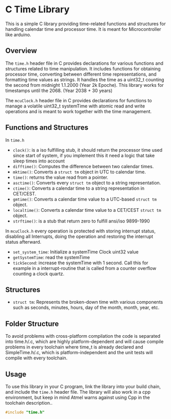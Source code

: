 # C Time Library

This is a simple C library providing time-related functions and structures for handling calendar time and processor time. It is meant for Microcontroller like arduino. 

## Overview

The `time.h` header file in C provides declarations for various functions and structures related to time manipulation. It includes functions for obtaining processor time, converting between different time representations, and formatting time values as strings. It handles the time as a uint32_t counting the second from midnight 1.1.2000 (Year 2k Epoche). This library works for timestamps until the 2068. (Year 2038 + 30 years)

The `mcuClock.h` header file in C provides declarations for functions to manage a volatile uint32_t systemTime with atomic read and write operations and is meant to work together with the time management.

## Functions and Structures

In `time.h`

- `clock()`: is a iso fulfilling stub, it should return the processor time used since start of system, if you implement this it need a logic that take sleep times into account
- `difftime()`: Computes the difference between two calendar times.
- `mktime()`: Converts a `struct tm` object in UTC to calendar time.
- `time()`: returns the value read from a pointer.
- `asctime()`: Converts every `struct tm` object to a string representation.
- `ctime()`: Converts a calendar time to a string representation in CET/CEST.
- `gmtime()`: Converts a calendar time value to a UTC-based `struct tm` object.
- `localtime()`: Converts a calendar time value to a CET/CEST `struct tm` object.
- `strftime()`: is a stub that return zero to fulfill ansi/iso 9899-1990

In `mcuClock.h` every operation is protected with storing interrupt status, disabling all Interrupts, doing the operation and restoring the interrupt status afterward.

- `set_system_time`: Initialize a systemTime Clock uint32 value
- `getSystemTime`: read the systemTime
- `tickSecond`:  increase the systemTime with 1 second. Call this for example in a interrupt-routine that is called from a counter overflow counting a clock quartz.

## Structures

- `struct tm`: Represents the broken-down time with various components such as seconds, minutes, hours, day of the month, month, year, etc.

## Folder Structure

To avoid problems with cross-platform compilation the code is separated into time.h/.c, which are highly platform-dependent and will cause compile problems in every toolchain where time_t is already declared and SimpleTime.h/.c, which is platform-independent and the unit tests will compile with every toolchain.

## Usage

To use this library in your C program, link the library into your build chain, and include the `time.h` header file. The library will also work in a cpp environment, but keep in mind Atmel warns against using Cpp in the toolchain description..

```c
#include "time.h"
